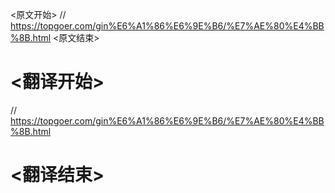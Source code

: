 
<原文开始>
// https://topgoer.com/gin%E6%A1%86%E6%9E%B6/%E7%AE%80%E4%BB%8B.html
<原文结束>

# <翻译开始>
// https://topgoer.com/gin%E6%A1%86%E6%9E%B6/%E7%AE%80%E4%BB%8B.html
# <翻译结束>

